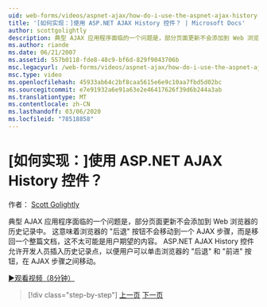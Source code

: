 ```yaml
---
uid: web-forms/videos/aspnet-ajax/how-do-i-use-the-aspnet-ajax-history-control
title: '[如何实现：]使用 ASP.NET AJAX History 控件？ | Microsoft Docs'
author: scottgolightly
description: 典型 AJAX 应用程序面临的一个问题是，部分页面更新不会添加到 Web 浏览器的历史记录中。 这意味着浏览器的 B 。
ms.author: riande
ms.date: 06/21/2007
ms.assetid: 557b0118-fde8-48c9-bf6d-829f9043706b
msc.legacyurl: /web-forms/videos/aspnet-ajax/how-do-i-use-the-aspnet-ajax-history-control
msc.type: video
ms.openlocfilehash: 45933ab64c2bf8caa5615e6e9c10aa7fbd5d02bc
ms.sourcegitcommit: e7e91932a6e91a63e2e46417626f39d6b244a3ab
ms.translationtype: MT
ms.contentlocale: zh-CN
ms.lasthandoff: 03/06/2020
ms.locfileid: "78518858"
---
```

# <a name="how-do-i-use-the-aspnet-ajax-history-control"></a>[如何实现：]使用 ASP.NET AJAX History 控件？

作者： [Scott Golightly](https://github.com/scottgolightly)

典型 AJAX 应用程序面临的一个问题是，部分页面更新不会添加到 Web 浏览器的历史记录中。 这意味着浏览器的 "后退" 按钮不会移动到一个 AJAX 步骤，而是移回一个整篇文档，这不太可能是用户期望的内容。 ASP.NET AJAX History 控件允许开发人员插入历史记录点，以便用户可以单击浏览器的 "后退" 和 "前进" 按钮，在 AJAX 步骤之间移动。

[&#9654;观看视频（8分钟）](https://channel9.msdn.com/Blogs/ASP-NET-Site-Videos/how-do-i-use-the-aspnet-ajax-history-control)

> [!div class="step-by-step"]
> [上一页](how-do-i-use-the-aspnet-ajax-updateprogress-control.md)
> [下一页](how-do-i-implement-the-ajax-after-processing-pattern.md)
